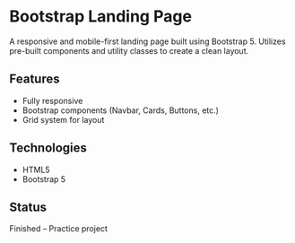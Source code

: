 # Bootstrap Landing Page

A responsive and mobile-first landing page built using Bootstrap 5. Utilizes pre-built components and utility classes to create a clean layout.

## Features
- Fully responsive
- Bootstrap components (Navbar, Cards, Buttons, etc.)
- Grid system for layout

## Technologies
- HTML5
- Bootstrap 5

## Status
Finished – Practice project
